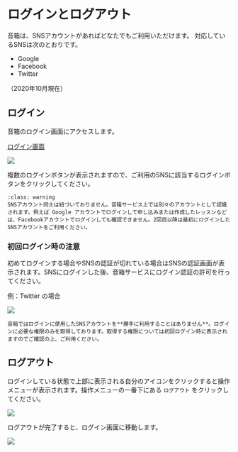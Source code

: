 # ログインとログアウト

音箱は、SNSアカウントがあればどなたでもご利用いただけます。
対応しているSNSは次のとおりです。

- Google
- Facebook
- Twitter

（2020年10月現在）

## ログイン

音箱のログイン画面にアクセスします。

[ログイン画面](https://app.otobako.com/login)

![](img/login.png)

複数のログインボタンが表示されますので、ご利用のSNSに該当するログインボタンをクリックしてください。

```{admonition} 注意事項
:class: warning
SNSアカウント同士は紐づいておりません。音箱サービス上では別々のアカウントとして認識されます。例えば Google アカウントでログインして申し込みまたは作成したレッスンなどは、Facebookアカウントでログインしても確認できません。2回目以降は最初にログインしたSNSアカウントをご利用ください。
```

### 初回ログイン時の注意

初めてログインする場合やSNSの認証が切れている場合はSNSの認証画面が表示されます。SNSにログインした後、音箱サービスにログイン認証の許可を行ってください。

例：Twitter の場合

![](img/auth_twitter.png)

```{note}
音箱ではログインに使用したSNSアカウントを**勝手に利用することはありません**。ログインに必要な権限のみを取得しております。取得する権限については初回ログイン時に表示されますのでご確認の上、ご利用ください。
```

## ログアウト

ログインしている状態で上部に表示される自分のアイコンをクリックすると操作メニューが表示されます。操作メニューの一番下にある `ログアウト` をクリックしてください。

![](img/menu_logout.png)

ログアウトが完了すると、ログイン画面に移動します。

![](img/login.png)
